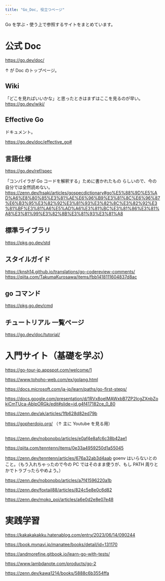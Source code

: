 ```yaml
---
title: "Go_Doc, 役立つページ"
---
```


Go を学ぶ・使う上で参照するサイトをまとめています。

# 公式 Doc

https://go.dev/doc/

↑ が Doc のトップページ。

## Wiki

「どこを見ればいいかな」と思ったときはまずはここを見るのが早い。
https://go.dev/wiki/

## Effective Go

ドキュメント。

https://go.dev/doc/effective_go#

## 言語仕様

https://go.dev/ref/spec

「コンパイラが Go コードを解釈する」ために書かれたもの らしいので、今の自分では全然読めない。
https://zenn.dev/hsaki/articles/gospecdictionary#go%E5%88%9D%E5%AD%A6%E8%80%85%E3%81%AE%E6%96%B9%E3%81%8C%E6%96%87%E6%B3%95%E3%82%92%E3%81%93%E3%82%8C%E3%82%92%E3%81%BF%E3%81%A6%E5%AD%A6%E3%81%BC%E3%81%86%E3%81%A8%E3%81%99%E3%82%8B%E3%81%93%E3%81%A8

## 標準ライブラリ

https://pkg.go.dev/std

## スタイルガイド

https://knsh14.github.io/translations/go-codereview-comments/
https://qiita.com/TakumaKurosawa/items/fbb1418111604837d8ac

## go コマンド

https://pkg.go.dev/cmd

## チュートリアル 一覧ページ

https://go.dev/doc/tutorial/

# 入門サイト（基礎を学ぶ）

https://go-tour-jp.appspot.com/welcome/1

https://www.tohoho-web.com/ex/golang.html

https://docs.microsoft.com/ja-jp/learn/paths/go-first-steps/

https://docs.google.com/presentation/d/1RVx8oeIMAWxbB7ZP2IcgZXnbZokjCmTUca-AbIpORGk/edit#slide=id.g4f417182ce_0_80

https://zenn.dev/ak/articles/1fb628d82ed79b

https://gopherdojo.org/
（↑ 主に Youtube を見る用）

## <Tips>

https://zenn.dev/nobonobo/articles/e0af4e8afc6c38b42ae1

https://qiita.com/tenntenn/items/0e33a4959250d1a55045

https://zenn.dev/tenntenn/articles/676a32ab3d4aab
goenv はいらないとのこと。（もう入れちゃったので今の PC ではそのまま使うが、もし PATH 周りとかでトラブったらやめよう。）

https://zenn.dev/nobonobo/articles/a7f41596220a1b

https://zenn.dev/foxtail88/articles/824c5e8e0c6d82

https://zenn.dev/moko_poi/articles/a6e0d2e8e07e48


# 実践学習

https://kakakakakku.hatenablog.com/entry/2023/06/14/090244

https://book.mynavi.jp/manatee/books/detail/id=131170

https://andmorefine.gitbook.io/learn-go-with-tests/

https://www.lambdanote.com/products/go-2

https://zenn.dev/kawa1214/books/5888c6b3554ffa
